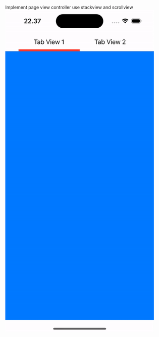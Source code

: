 Implement page view controller use stackview and scrollview
![me](https://github.com/babaybabayan/ui-page-viewcontoller/blob/master/Assets/ezgif-2-ed9cc97782.gif)
